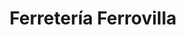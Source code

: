---
title: "Ferretería Ferrovilla"
url: /villaviciosa-de-odon/ferreteria-ferrovilla/
shop: hardware
---